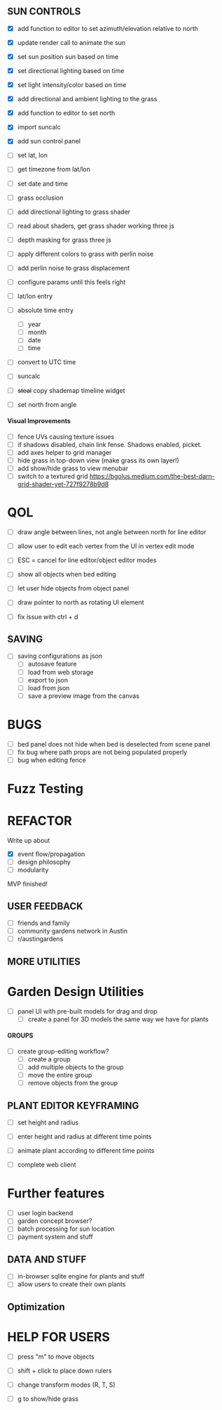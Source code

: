 ## SUN CONTROLS
- [x] add function to editor to set azimuth/elevation relative to north
- [x] update render call to animate the sun
- [x] set sun position sun based on time
- [x] set directional lighting based on time
- [x] set light intensity/color based on time
- [x] add directional and ambient lighting to the grass

- [x] add function to editor to set north
- [x] import suncalc
- [x] add sun control panel
- [ ] set lat, lon
- [ ] get timezone from lat/lon
- [ ] set date and time

- [ ] grass occlusion
- [ ] add directional lighting to grass shader
- [ ] read about shaders, get grass shader working three js
- [ ] depth masking for grass three js
- [ ] apply different colors to grass with perlin noise
- [ ] add perlin noise to grass displacement

- [ ] configure params until this feels right

- [ ] lat/lon entry
- [ ] absolute time entry
    - [ ] year
    - [ ] month
    - [ ] date
    - [ ] time
- [ ] convert to UTC time

- [ ] suncalc

- [ ] ~~steal~~ copy shademap timeline widget
- [ ] set north from angle

#### Visual Improvements
- [ ] fence UVs causing texture issues
- [ ] if shadows disabled, chain link fense. Shadows enabled, picket.
- [ ] add axes helper to grid manager
- [ ] hide grass in top-down view (make grass its own layer!)
- [ ] add show/hide grass to view menubar 
- [ ] switch to a textured grid
https://bgolus.medium.com/the-best-darn-grid-shader-yet-727f9278b9d8

# QOL
- [ ] draw angle between lines, not angle between north for line editor
- [ ] allow user to edit each vertex from the UI in vertex edit mode
- [ ] ESC = cancel for line editor/object editor modes
- [ ] show all objects when bed editing

- [ ] let user hide objects from object panel

- [ ] draw pointer to north as rotating UI element
- [ ] fix issue with ctrl + d

## SAVING
- [ ] saving configurations as json
    - [ ] autosave feature
    - [ ] load from web storage
    - [ ] export to json
    - [ ] load from json
    - [ ] save a preview image from the canvas

# BUGS
- [ ] bed panel does not hide when bed is deselected from scene panel
- [ ] fix bug where path props are not being populated properly
- [ ] bug when editing fence

# Fuzz Testing

# REFACTOR

Write up about 
- [x] event flow/propagation
- [ ] design philosophy
- [ ] modularity

MVP finished!

## USER FEEDBACK
- [ ] friends and family
- [ ] community gardens network in Austin
- [ ] r/austingardens

## MORE UTILITIES

# Garden Design Utilities
- [ ] panel UI with pre-built models for drag and drop
    - [ ] create a panel for 3D models the same way we have for plants

#### GROUPS
- [ ] create group-editing workflow?
    - [ ] create a group
    - [ ] add multiple objects to the group
    - [ ] move the entire group
    - [ ] remove objects from the group

## PLANT EDITOR KEYFRAMING
- [ ] set height and radius
- [ ] enter height and radius at different time points
- [ ] animate plant according to different time points

- [ ] complete web client

# Further features
- [ ] user login backend
- [ ] garden concept browser?
- [ ] batch processing for sun location
- [ ] payment system and stuff

## DATA AND STUFF
- [ ] in-browser sqlite engine for plants and stuff
- [ ] allow users to create their own plants

## Optimization

# HELP FOR USERS
- [ ] press "m" to move objects
- [ ] shift + click to place down rulers
- [ ] change transform modes (R, T, S)
- [ ] g to show/hide grass

